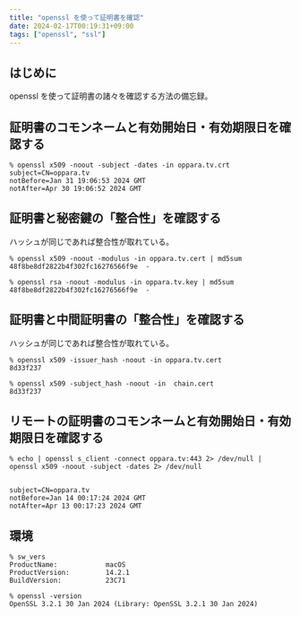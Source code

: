 ```yaml
---
title: "openssl を使って証明書を確認"
date: 2024-02-17T00:19:31+09:00
tags: ["openssl", "ssl"]
---
```


## はじめに

openssl を使って証明書の諸々を確認する方法の備忘録。

## 証明書のコモンネームと有効開始日・有効期限日を確認する

```console
% openssl x509 -noout -subject -dates -in oppara.tv.crt
subject=CN=oppara.tv
notBefore=Jan 31 19:06:53 2024 GMT
notAfter=Apr 30 19:06:52 2024 GMT
```

## 証明書と秘密鍵の「整合性」を確認する

ハッシュが同じであれば整合性が取れている。

```console
% openssl x509 -noout -modulus -in oppara.tv.cert | md5sum
48f8be8df2822b4f302fc16276566f9e  -

% openssl rsa -noout -modulus -in oppara.tv.key | md5sum
48f8be8df2822b4f302fc16276566f9e  -
```

## 証明書と中間証明書の「整合性」を確認する

ハッシュが同じであれば整合性が取れている。

```console
% openssl x509 -issuer_hash -noout -in oppara.tv.cert
8d33f237

% openssl x509 -subject_hash -noout -in  chain.cert
8d33f237
```
## リモートの証明書のコモンネームと有効開始日・有効期限日を確認する

```console
% echo | openssl s_client -connect oppara.tv:443 2> /dev/null | openssl x509 -noout -subject -dates 2> /dev/null


subject=CN=oppara.tv
notBefore=Jan 14 00:17:24 2024 GMT
notAfter=Apr 13 00:17:23 2024 GMT
```

## 環境

```console
% sw_vers
ProductName:            macOS
ProductVersion:         14.2.1
BuildVersion:           23C71

% openssl -version
OpenSSL 3.2.1 30 Jan 2024 (Library: OpenSSL 3.2.1 30 Jan 2024)
```
